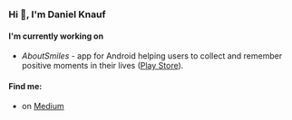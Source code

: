 ### Hi 👋, I'm Daniel Knauf

#### I'm currently working on
- _AboutSmiles_ - app for Android helping users to collect and remember positive moments in their lives ([Play Store](https://play.google.com/store/apps/details?id=danielknauf.aboutsmiles)).

#### Find me:
- on [Medium](https://medium.com/@daniel-knauf)
 
<!--
**DanielKnauf/DanielKnauf** is a ✨ _special_ ✨ repository because its `README.md` (this file) appears on your GitHub profile.

Here are some ideas to get you started:

- 🔭 I’m currently working on ...
- 🌱 I’m currently learning ...
- 👯 I’m looking to collaborate on ...
- 🤔 I’m looking for help with ...
- 💬 Ask me about ...
- 📫 How to reach me: ...
- 😄 Pronouns: ...
- ⚡ Fun fact: ...
-->
